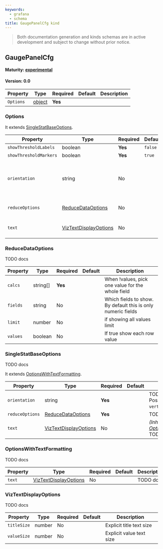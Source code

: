 ```yaml
---
keywords:
  - grafana
  - schema
title: GaugePanelCfg kind
---
```

> Both documentation generation and kinds schemas are in active development and subject to change without prior notice.

## GaugePanelCfg

#### Maturity: [experimental](../../../maturity/#experimental)
#### Version: 0.0



| Property  | Type               | Required | Default | Description |
|-----------|--------------------|----------|---------|-------------|
| `Options` | [object](#options) | **Yes**  |         |             |

### Options

It extends [SingleStatBaseOptions](#singlestatbaseoptions).

| Property               | Type                                            | Required | Default | Description                                                                                                                                 |
|------------------------|-------------------------------------------------|----------|---------|---------------------------------------------------------------------------------------------------------------------------------------------|
| `showThresholdLabels`  | boolean                                         | **Yes**  | `false` |                                                                                                                                             |
| `showThresholdMarkers` | boolean                                         | **Yes**  | `true`  |                                                                                                                                             |
| `orientation`          | string                                          | No       |         | *(Inherited from [SingleStatBaseOptions](#singlestatbaseoptions))*<br/>TODO docs<br/>Possible values are: `auto`, `vertical`, `horizontal`. |
| `reduceOptions`        | [ReduceDataOptions](#reducedataoptions)         | No       |         | *(Inherited from [SingleStatBaseOptions](#singlestatbaseoptions))*<br/>TODO docs                                                            |
| `text`                 | [VizTextDisplayOptions](#viztextdisplayoptions) | No       |         | *(Inherited from [SingleStatBaseOptions](#singlestatbaseoptions))*<br/>TODO docs                                                            |

### ReduceDataOptions

TODO docs

| Property | Type     | Required | Default | Description                                                   |
|----------|----------|----------|---------|---------------------------------------------------------------|
| `calcs`  | string[] | **Yes**  |         | When !values, pick one value for the whole field              |
| `fields` | string   | No       |         | Which fields to show.  By default this is only numeric fields |
| `limit`  | number   | No       |         | if showing all values limit                                   |
| `values` | boolean  | No       |         | If true show each row value                                   |

### SingleStatBaseOptions

TODO docs

It extends [OptionsWithTextFormatting](#optionswithtextformatting).

| Property        | Type                                            | Required | Default | Description                                                                              |
|-----------------|-------------------------------------------------|----------|---------|------------------------------------------------------------------------------------------|
| `orientation`   | string                                          | **Yes**  |         | TODO docs<br/>Possible values are: `auto`, `vertical`, `horizontal`.                     |
| `reduceOptions` | [ReduceDataOptions](#reducedataoptions)         | **Yes**  |         | TODO docs                                                                                |
| `text`          | [VizTextDisplayOptions](#viztextdisplayoptions) | No       |         | *(Inherited from [OptionsWithTextFormatting](#optionswithtextformatting))*<br/>TODO docs |

### OptionsWithTextFormatting

TODO docs

| Property | Type                                            | Required | Default | Description |
|----------|-------------------------------------------------|----------|---------|-------------|
| `text`   | [VizTextDisplayOptions](#viztextdisplayoptions) | No       |         | TODO docs   |

### VizTextDisplayOptions

TODO docs

| Property    | Type   | Required | Default | Description              |
|-------------|--------|----------|---------|--------------------------|
| `titleSize` | number | No       |         | Explicit title text size |
| `valueSize` | number | No       |         | Explicit value text size |


